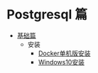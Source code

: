 # Postgresql 篇

* [基础篇](基础篇/README.md)
  + 安装
    - [Docker单机版安装](基础篇/安装/Docker单机版安装.md)
    - [Windows10安装](基础篇/安装/Windows10安装.md)
